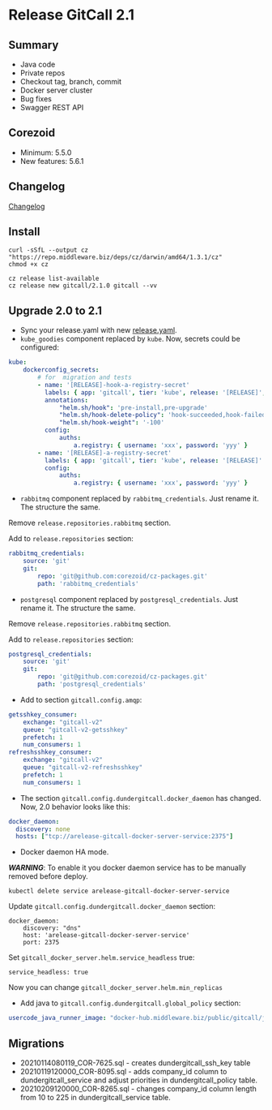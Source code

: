 # Release GitCall 2.1

## Summary

* Java code
* Private repos
* Checkout tag, branch, commit
* Docker server cluster 
* Bug fixes
* Swagger REST API

## Corezoid

* Minimum: 5.5.0
* New features: 5.6.1

## Changelog

[Changelog](CHANGELOG.md)

## Install

```
curl -sSfL --output cz "https://repo.middleware.biz/deps/cz/darwin/amd64/1.3.1/cz"
chmod +x cz

cz release list-available
cz release new gitcall/2.1.0 gitcall --vv
```

## Upgrade 2.0 to 2.1 

* Sync your release.yaml with new [release.yaml](release.yaml).
* `kube_goodies` component replaced by `kube`. Now, secrets could be configured:

```yaml
kube:
    dockerconfig_secrets:
        # for  migration and tests
        - name: '[RELEASE]-hook-a-registry-secret'
          labels: { app: 'gitcall', tier: 'kube', release: '[RELEASE]', hook: "true" }
          annotations:
              "helm.sh/hook": 'pre-install,pre-upgrade'
              "helm.sh/hook-delete-policy": 'hook-succeeded,hook-failed'
              "helm.sh/hook-weight": '-100'
          config:
              auths:
                  a.registry: { username: 'xxx', password: 'yyy' }
        - name: '[RELEASE]-a-registry-secret'
          labels: { app: 'gitcall', tier: 'kube', release: '[RELEASE]' }
          config:
              auths:
                  a.registry: { username: 'xxx', password: 'yyy' }
```

* `rabbitmq` component replaced by `rabbitmq_credentials`. Just rename it. The structure the same.

Remove `release.repositories.rabbitmq` section.

Add to `release.repositories` section:
```yaml
rabbitmq_credentials:
    source: 'git'
    git:
        repo: 'git@github.com:corezoid/cz-packages.git'
        path: 'rabbitmq_credentials'
```

* `postgresql` component replaced by `postgresql_credentials`. Just rename it. The structure the same.

Remove `release.repositories.rabbitmq` section.

Add to `release.repositories` section:
```yaml
postgresql_credentials:
    source: 'git'
    git:
        repo: 'git@github.com:corezoid/cz-packages.git'
        path: 'postgresql_credentials'
```

* Add to section `gitcall.config.amqp`:

```yaml
getsshkey_consumer:
    exchange: "gitcall-v2"
    queue: "gitcall-v2-getsshkey"
    prefetch: 1
    num_consumers: 1
refreshsshkey_consumer:
    exchange: "gitcall-v2"
    queue: "gitcall-v2-refreshsshkey"
    prefetch: 1
    num_consumers: 1
```

* The section `gitcall.config.dundergitcall.docker_daemon` has changed. Now, 2.0 behavior looks like this:

```yaml
docker_daemon:
  discovery: none
  hosts: ["tcp://arelease-gitcall-docker-server-service:2375"]
```

* Docker daemon HA mode.

_**WARNING**_: To enable it you docker daemon service has to be manually removed before deploy.
```
kubectl delete service arelease-gitcall-docker-server-service
```

Update `gitcall.config.dundergitcall.docker_daemon` section:
```
docker_daemon:
    discovery: "dns"
    host: 'arelease-gitcall-docker-server-service'
    port: 2375
```

Set `gitcall_docker_server.helm.service_headless` true:
```
service_headless: true
```

Now you can change `gitcall_docker_server.helm.min_replicas`

* Add java to `gitcall.config.dundergitcall.global_policy` section:

```yaml
usercode_java_runner_image: "docker-hub.middleware.biz/public/gitcall/java-runner:0.1.5"
``` 

## Migrations

* 20210114080119_COR-7625.sql - creates dundergitcall_ssh_key table
* 20210119120000_COR-8095.sql - adds company_id column to dundergitcall_service and adjust priorities in dundergitcall_policy table.
* 20210209120000_COR-8265.sql - changes company_id column length from 10 to 225 in dundergitcall_service table.